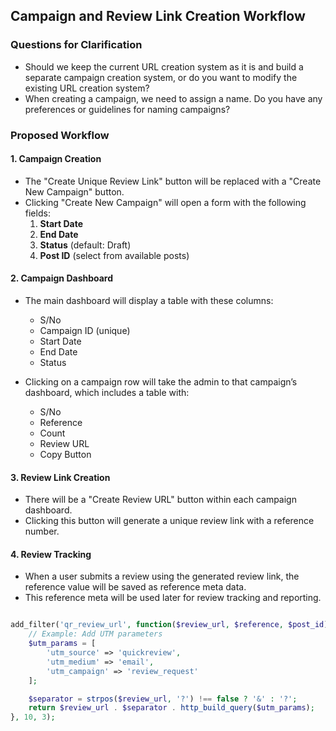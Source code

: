 ## Campaign and Review Link Creation Workflow

### Questions for Clarification

-   Should we keep the current URL creation system as it is and build a separate campaign creation system, or do you want to modify the existing URL creation system?
-   When creating a campaign, we need to assign a name. Do you have any preferences or guidelines for naming campaigns?

### Proposed Workflow

#### 1. Campaign Creation

-   The "Create Unique Review Link" button will be replaced with a "Create New Campaign" button.
-   Clicking "Create New Campaign" will open a form with the following fields:
    1. **Start Date**
    2. **End Date**
    3. **Status** (default: Draft)
    4. **Post ID** (select from available posts)

#### 2. Campaign Dashboard

-   The main dashboard will display a table with these columns:

    -   S/No
    -   Campaign ID (unique)
    -   Start Date
    -   End Date
    -   Status

-   Clicking on a campaign row will take the admin to that campaign’s dashboard, which includes a table with:
    -   S/No
    -   Reference
    -   Count
    -   Review URL
    -   Copy Button

#### 3. Review Link Creation

-   There will be a "Create Review URL" button within each campaign dashboard.
-   Clicking this button will generate a unique review link with a reference number.

#### 4. Review Tracking

-   When a user submits a review using the generated review link, the reference value will be saved as reference meta data.
-   This reference meta will be used later for review tracking and reporting.

```php

add_filter('qr_review_url', function($review_url, $reference, $post_id) {
    // Example: Add UTM parameters
    $utm_params = [
        'utm_source' => 'quickreview',
        'utm_medium' => 'email',
        'utm_campaign' => 'review_request'
    ];

    $separator = strpos($review_url, '?') !== false ? '&' : '?';
    return $review_url . $separator . http_build_query($utm_params);
}, 10, 3);
```

